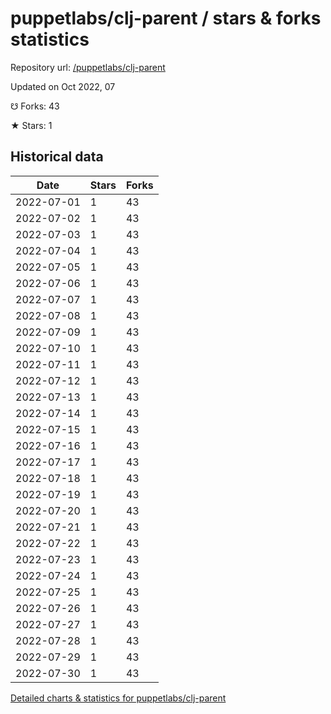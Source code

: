 # puppetlabs/clj-parent / stars & forks statistics

Repository url: [/puppetlabs/clj-parent](https://github.com/puppetlabs/clj-parent)

Updated on Oct 2022, 07

☋ Forks: 43

★ Stars: 1

## Historical data
| Date | Stars | Forks |
|------|-------|-------|
| 2022-07-01 | 1 | 43 | 
| 2022-07-02 | 1 | 43 | 
| 2022-07-03 | 1 | 43 | 
| 2022-07-04 | 1 | 43 | 
| 2022-07-05 | 1 | 43 | 
| 2022-07-06 | 1 | 43 | 
| 2022-07-07 | 1 | 43 | 
| 2022-07-08 | 1 | 43 | 
| 2022-07-09 | 1 | 43 | 
| 2022-07-10 | 1 | 43 | 
| 2022-07-11 | 1 | 43 | 
| 2022-07-12 | 1 | 43 | 
| 2022-07-13 | 1 | 43 | 
| 2022-07-14 | 1 | 43 | 
| 2022-07-15 | 1 | 43 | 
| 2022-07-16 | 1 | 43 | 
| 2022-07-17 | 1 | 43 | 
| 2022-07-18 | 1 | 43 | 
| 2022-07-19 | 1 | 43 | 
| 2022-07-20 | 1 | 43 | 
| 2022-07-21 | 1 | 43 | 
| 2022-07-22 | 1 | 43 | 
| 2022-07-23 | 1 | 43 | 
| 2022-07-24 | 1 | 43 | 
| 2022-07-25 | 1 | 43 | 
| 2022-07-26 | 1 | 43 | 
| 2022-07-27 | 1 | 43 | 
| 2022-07-28 | 1 | 43 | 
| 2022-07-29 | 1 | 43 | 
| 2022-07-30 | 1 | 43 | 


[Detailed charts & statistics for puppetlabs/clj-parent](https://reviewgithub.com/rep/puppetlabs/clj-parent)
